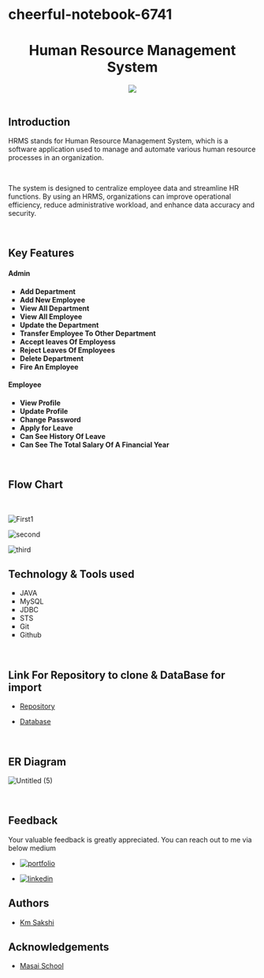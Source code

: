 # cheerful-notebook-6741

<h1 align="center" >Human Resource Management System</h1>
<div align="center"><img src="https://user-images.githubusercontent.com/112800906/229359172-0a12292c-9ea1-4278-9a3d-7e4006feffc7.png"></div>

<br>

## Introduction

<p>HRMS stands for Human Resource Management System, which is a software application used to manage and automate various human resource processes in an organization.</p>
<br>
<p> The system is designed to centralize employee data and streamline HR functions. By using an HRMS, organizations can improve operational efficiency, reduce administrative workload, and enhance data accuracy and security.</p>
<br>

## Key Features

<h4>Admin<h4>
<ul type="square">
    <li>Add Department</li>
    <li>Add New Employee</li>
    <li>View All Department</li>
    <li>View All Employee</li>
    <li>Update the Department</li>
    <li>Transfer Employee To Other Department</li>
    <li>Accept leaves Of Employess</li>
    <li>Reject Leaves Of Employees</li>
    <li>Delete Department</li>
    <li>Fire An Employee</li>
</ul>
<h4>Employee<h4>
<ul type="square">
    <li>View Profile</li>
    <li>Update Profile</li>
    <li>Change Password</li>
    <li>Apply for Leave</li>
    <li>Can See History Of Leave</li>
    <li>Can See The Total Salary Of A Financial Year</li>
</ul>
<br>

## Flow Chart
<br>


![First1](https://user-images.githubusercontent.com/112800906/229387511-8f2ea91e-4f99-4f9f-8ee4-985ad1708ce7.png)


![second](https://user-images.githubusercontent.com/112800906/229387524-1c61e361-1895-453c-ba46-974e49252c2c.png)

![third](https://user-images.githubusercontent.com/112800906/229387545-5a342312-1f94-44c2-815b-d338c660b82f.png)


## Technology & Tools used

<ul type="square">
    <li>JAVA</li>
    <li>MySQL</li>
    <li>JDBC</li>
    <li>STS</li>
    <li>Git</li>
    <li>Github</li>
</ul>

<br>

## Link For Repository to clone & DataBase for import

- [ Repository ](https://github.com/Sakshi0704/cheerful-notebook-6741) 

- [ Database ](https://github.com/Sakshi0704/cheerful-notebook-6741/blob/main/myproject.sql/) 

<br>

## ER Diagram
    
![Untitled (5)](https://user-images.githubusercontent.com/112800906/229357972-188b95eb-f9a7-4c4c-87cb-d2a3dcd6c6dc.png)

<br>
        
## Feedback
Your valuable feedback is greatly appreciated. You can reach out to me via below medium

- [![portfolio](https://img.shields.io/badge/my_portfolio-000?style=for-the-badge&logo=ko-fi&logoColor=white)](https://sakshi0704.github.io/)

- [![linkedin](https://img.shields.io/badge/linkedin-0A66C2?style=for-the-badge&logo=linkedin&logoColor=white)](https://www.linkedin.com/in/sakshi0704/)


## Authors

- [Km Sakshi](https://github.com/Sakshi0704)

## Acknowledgements

- [Masai School](https://www.masaischool.com/)


